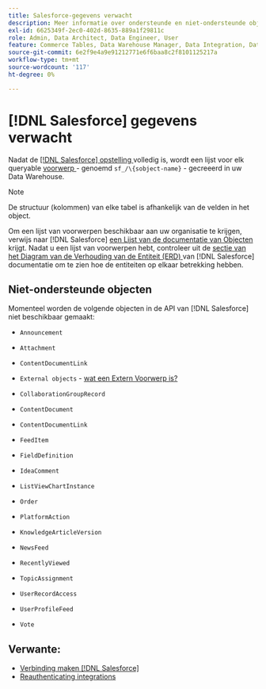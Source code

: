 ```yaml
---
title: Salesforce-gegevens verwacht
description: Meer informatie over ondersteunde en niet-ondersteunde objecten in Salesforce-gegevens.
exl-id: 6625349f-2ec0-402d-8635-889a1f29811c
role: Admin, Data Architect, Data Engineer, User
feature: Commerce Tables, Data Warehouse Manager, Data Integration, Data Import/Export
source-git-commit: 6e2f9e4a9e91212771e6f6baa8c2f8101125217a
workflow-type: tm+mt
source-wordcount: '117'
ht-degree: 0%

---
```


# [!DNL Salesforce] gegevens verwacht

Nadat de [[!DNL Salesforce]  opstelling ](../integrations/salesforce.md) volledig is, wordt een lijst voor elk queryable [ voorwerp ](https://developer.salesforce.com/docs/atlas.en-us.object_reference.meta/object_reference/sforce_api_objects_concepts.htm) - genoemd `sf_/\{sobject-name}` - gecreeerd in uw Data Warehouse.

>[!NOTE]
>
>De structuur (kolommen) van elke tabel is afhankelijk van de velden in het object.

Om een lijst van voorwerpen beschikbaar aan uw organisatie te krijgen, verwijs naar [!DNL Salesforce] [ een Lijst van de documentatie van Objecten ](https://developer.salesforce.com/docs/atlas.en-us.api_rest.meta/api_rest/dome_describeGlobal.htm) krijgt. Nadat u een lijst van voorwerpen hebt, controleer uit de [ sectie van het Diagram van de Verhouding van de Entiteit (ERD) ](https://developer.salesforce.com/docs/atlas.en-us.object_reference.meta/object_reference/sforce_api_erd_knowledge.htm) van [!DNL Salesforce] documentatie om te zien hoe de entiteiten op elkaar betrekking hebben.

## Niet-ondersteunde objecten

Momenteel worden de volgende objecten in de API van [!DNL Salesforce] niet beschikbaar gemaakt:

* `Announcement`
* `Attachment`
* `ContentDocumentLink`
* `External objects` - [ wat een Extern Voorwerp is?](https://developer.salesforce.com/docs/atlas.en-us.object_reference.meta/object_reference/sforce_api_objects_external_objects.htm)
* `CollaborationGroupRecord`
* `ContentDocument`
* `ContentDocumentLink`
* `FeedItem`
* `FieldDefinition`
* `IdeaComment`
* `ListViewChartInstance`
* `Order`
* `PlatformAction`

* `KnowledgeArticleVersion`
* `NewsFeed`
* `RecentlyViewed`
* `TopicAssignment`
* `UserRecordAccess`
* `UserProfileFeed`
* `Vote`

## Verwante:

* [Verbinding maken  [!DNL Salesforce]](../integrations/salesforce.md)
* [ Reauthenticating integrations ](https://experienceleague.adobe.com/docs/commerce-knowledge-base/kb/how-to/mbi-reauthenticating-integrations.html?lang=nl-NL)
